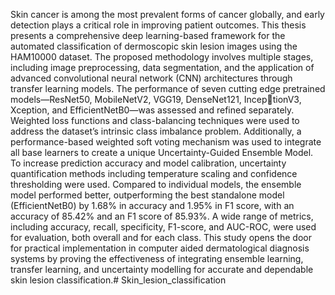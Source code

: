 Skin cancer is among the most prevalent forms of cancer globally, and early
detection plays a critical role in improving patient outcomes. This thesis presents
a comprehensive deep learning-based framework for the automated classification
of dermoscopic skin lesion images using the HAM10000 dataset. The proposed
methodology involves multiple stages, including image preprocessing, data segmentation, and the application of advanced convolutional neural network (CNN)
architectures through transfer learning models. The performance of seven cutting edge pretrained models—ResNet50, MobileNetV2, VGG19, DenseNet121, InceptionV3, Xception, and EfficientNetB0—was assessed and refined separately. Weighted
loss functions and class-balancing techniques were used to address the dataset’s
intrinsic class imbalance problem. Additionally, a performance-based weighted
soft voting mechanism was used to integrate all base learners to create a unique
Uncertainty-Guided Ensemble Model. To increase prediction accuracy and model
calibration, uncertainty quantification methods including temperature scaling and
confidence thresholding were used. Compared to individual models, the ensemble model performed better, outperforming the best standalone model (EfficientNetB0) by 1.68% in accuracy and 1.95% in F1 score, with an accuracy of 85.42%
and an F1 score of 85.93%. A wide range of metrics, including accuracy, recall,
specificity, F1-score, and AUC-ROC, were used for evaluation, both overall and for
each class. This study opens the door for practical implementation in computer aided dermatological diagnosis systems by proving the effectiveness of integrating
ensemble learning, transfer learning, and uncertainty modelling for accurate and
dependable skin lesion classification.# Skin_lesion_classification
